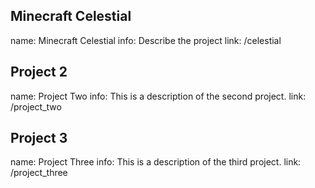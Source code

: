 ## Minecraft Celestial
name: Minecraft Celestial
info: Describe the project
link: /celestial

## Project 2
name: Project Two
info: This is a description of the second project.
link: /project_two

## Project 3
name: Project Three
info: This is a description of the third project.
link: /project_three
